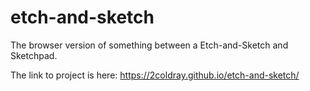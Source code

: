# etch-and-sketch
The browser version of something between a Etch-and-Sketch and Sketchpad.

The link to project is here: https://2coldray.github.io/etch-and-sketch/